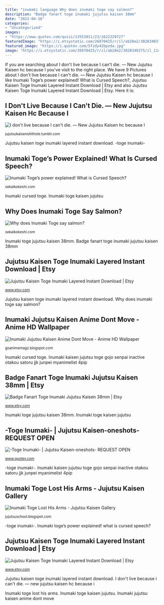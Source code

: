 ```yaml
---
title: "inumaki language Why does inumaki toge say salmon?"
description: "Badge fanart toge inumaki jujutsu kaisen 38mm"
date: "2022-04-16"
categories:
- "Uncategorized"
images:
- "https://www.quotev.com/quizi/13552011/23/1622229727"
featuredImage: "https://i.etsystatic.com/26970425/r/il/ab28e2/3028340375/il_1140xN.3028340375_hraq.jpg"
featured_image: "https://i.quotev.com/5fzdy42bpzda.jpg"
image: "https://i.etsystatic.com/26970425/r/il/ab28e2/3028340375/il_1140xN.3028340375_hraq.jpg"
---
```


If you are searching about I don&#039;t live because I can&#039;t die. — New Jujutsu Kaisen hc because I you've visit to the right place. We have 9 Pictures about I don&#039;t live because I can&#039;t die. — New Jujutsu Kaisen hc because I like Inumaki Toge’s power explained! What is Cursed Speech?, Jujutsu Kaisen Toge Inumaki Layered Instant Download | Etsy and also Jujutsu Kaisen Toge Inumaki Layered Instant Download | Etsy. Here it is:

## I Don&#039;t Live Because I Can&#039;t Die. — New Jujutsu Kaisen Hc Because I

![I don&#039;t live because I can&#039;t die. — New Jujutsu Kaisen hc because I](https://64.media.tumblr.com/652744035da161d69fc3bad6a97a0fa2/f8a3044664104851-c6/s2048x3072/3cccb64855a46be9ba21cec3f5ccc766e4986c94.gif "Inumaki toge kaisen jujutsu")

<small>jujutsukaisenshithole.tumblr.com</small>

Jujutsu kaisen toge inumaki layered instant download. -toge inumaki-

## Inumaki Toge’s Power Explained! What Is Cursed Speech?

![Inumaki Toge’s power explained! What is Cursed Speech?](https://sekaikokeshi.com/wp-content/uploads/2021/03/catch_inumakitogepower-768x384.jpg "Inumaki toge kaisen jujutsu")

<small>sekaikokeshi.com</small>

Inumaki cursed toge. Inumaki toge kaisen jujutsu

## Why Does Inumaki Toge Say Salmon?

![Why does Inumaki Toge say salmon?](https://sekaikokeshi.com/wp-content/uploads/2021/02/pnt_togesaysalmon-768x1152.jpg "Inumaki toge kaisen jujutsu")

<small>sekaikokeshi.com</small>

Inumaki toge jujutsu kaisen 38mm. Badge fanart toge inumaki jujutsu kaisen 38mm

## Jujutsu Kaisen Toge Inumaki Layered Instant Download | Etsy

![Jujutsu Kaisen Toge Inumaki Layered Instant Download | Etsy](https://i.etsystatic.com/26970425/r/il/ab28e2/3028340375/il_1140xN.3028340375_hraq.jpg "Jujutsu kaisen toge inumaki layered instant download")

<small>www.etsy.com</small>

Jujutsu kaisen toge inumaki layered instant download. Why does inumaki toge say salmon?

## Inumaki Jujutsu Kaisen Anime Dont Move - Anime HD Wallpaper

![Inumaki Jujutsu Kaisen Anime Dont Move - Anime HD Wallpaper](https://i.quotev.com/5fzdy42bpzda.jpg "Badge fanart toge inumaki jujutsu kaisen 38mm")

<small>goanimemagz.blogspot.com</small>

Inumaki cursed toge. Inumaki kaisen jujutsu toge gojo senpai inactive otakou satoru jjk junpei myanimelist 4pip

## Badge Fanart Toge Inumaki Jujutsu Kaisen 38mm | Etsy

![Badge Fanart Toge Inumaki Jujutsu Kaisen 38mm | Etsy](https://i.etsystatic.com/27704535/r/il/985a87/2986079452/il_1588xN.2986079452_l1dr.jpg "Inumaki jujutsu move anime kaisen manga dont 2021 toge demon king boy")

<small>www.etsy.com</small>

Inumaki toge jujutsu kaisen 38mm. Inumaki toge kaisen jujutsu

## -Toge Inumaki- | Jujutsu Kaisen-oneshots- REQUEST OPEN

![-Toge Inumaki- | Jujutsu Kaisen-oneshots- REQUEST OPEN](https://www.quotev.com/quizi/13552011/23/1622229727 "Why does inumaki toge say salmon?")

<small>www.quotev.com</small>

-toge inumaki-. Inumaki kaisen jujutsu toge gojo senpai inactive otakou satoru jjk junpei myanimelist 4pip

## Inumaki Toge Lost His Arms - Jujutsu Kaisen Gallery

![Inumaki Toge Lost His Arms - Jujutsu Kaisen Gallery](https://d205c5ezx6yg6v.cloudfront.net/SBCEN/SBCEN-9784596065285/001/cover.jpg "Jujutsu kaisen toge inumaki")

<small>jujutsuschool.blogspot.com</small>

-toge inumaki-. Inumaki toge’s power explained! what is cursed speech?

## Jujutsu Kaisen Toge Inumaki Layered Instant Download | Etsy

![Jujutsu Kaisen Toge Inumaki Layered Instant Download | Etsy](https://i.etsystatic.com/26970425/r/il/02e2da/2980618904/il_1588xN.2980618904_tnb5.jpg "Inumaki jujutsu kaisen anime dont move")

<small>www.etsy.com</small>

Jujutsu kaisen toge inumaki layered instant download. I don&#039;t live because i can&#039;t die. — new jujutsu kaisen hc because i

Inumaki toge lost his arms. Inumaki toge kaisen jujutsu. Inumaki jujutsu kaisen anime dont move
